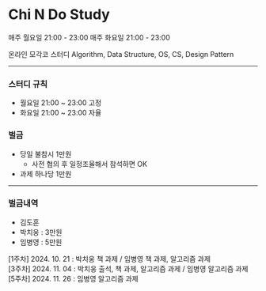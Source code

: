 # Chi N Do Study

매주 월요일 21:00 - 23:00
매주 화요일 21:00 - 23:00

온라인 모각코 스터디
Algorithm, Data Structure, OS, CS, Design Pattern

------------------------

### 스터디 규칙
- 월요일 21:00 ~ 23:00 고정
- 화요일 21:00 ~ 23:00 자율

### 벌금
- 당일 불참시 1만원
  - 사전 협의 후 일정조율해서 참석하면 OK 
- 과제 하나당 1만원

---

### 벌금내역
- 김도훈 
- 박치웅 : 3만원
- 임병영 : 5만원

[1주차] 2024. 10. 21 : 박치웅 책 과제 / 임병영 책 과제, 알고리즘 과제
<br/>
[3주차] 2024. 11. 04 : 박치웅 출석, 책 과제, 알고리즘 과제 / 임병영 알고리즘 과제
<br/>
[5주차] 2024. 11. 26 : 임병영 알고리즘 과제
